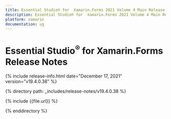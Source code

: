 ```yaml
---
title: Essential Studio® for  Xamarin.Forms 2021 Volume 4 Main Release Notes  
description: Essential Studio® for  Xamarin.Forms 2021 Volume 4 Main Release Notes  
platform: xamarin
documentation: ug
---
```


# Essential Studio<sup>®</sup> for  Xamarin.Forms  Release Notes  

{% include release-info.html date="December 17, 2021"  version="v19.4.0.38" %} 


{% directory path: _includes/release-notes/v19.4.0.38 %}

{% include {{file.url}} %}

{% enddirectory %}